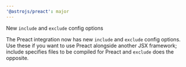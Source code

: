 ```yaml
---
'@astrojs/preact': major
---
```


New `include` and `exclude` config options

The Preact integration now has new `include` and `exclude` config options. Use these if you want to use Preact alongside another JSX framework; include specifies files to be compiled for Preact and `exclude` does the opposite.
